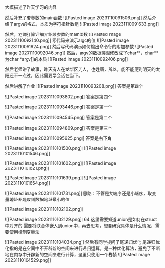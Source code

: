 大概描述了昨天学习的内容

然后补充了带参数的main函数
![[Pasted image 20231110091506.png]]
然后介绍了argv的格式，本质为字符指针数组
![[Pasted image 20231110091633.png]]

然后，老师打算详细介绍带参数的main函数
![[Pasted image 20231110092140.png]]
写代码来演示argc的值
![[Pasted image 20231110091924.png]]
然后写代码演示如何输出命令行的附加参数
![[Pasted image 20231110092046.png]]
然后，argv的数据类型修改成了char\*\*，char\*\*为char \*argv\[\]的本质
![[Pasted image 20231110092406.png]]

然后老师讲了故事，昨天有人在龙华区刀人，也姓唐，所以，能不能见到明天的太阳还不一点过，因此需要学会活在当下。

然后讲解了作业
![[Pasted image 20231110093208.png]]
答案是第四个

![[Pasted image 20231110093802.png]]
答案是第四个

![[Pasted image 20231110093446.png]]
答案是第一个

![[Pasted image 20231110094545.png]]
答案是第二个

![[Pasted image 20231110094809.png]]
答案是第三个

![[Pasted image 20231110095625.png]]
答案是右下角

![[Pasted image 20231110101500.png]]
![[Pasted image 20231110101546.png]]

![[Pasted image 20231110101602.png]]
![[Pasted image 20231110101621.png]]

![[Pasted image 20231110101639.png]]
![[Pasted image 20231110101654.png]]

![[Pasted image 20231110101731.png]]
思路：不管是大端序还是小端序，取变量地址都是取到数据地址最小的值

![[Pasted image 20231110102102.png]]

![[Pasted image 20231110102129.png]]
64
这里需要知道union是如何在struct中对齐的
需要将联合体嵌入到union中，再去思考，想要研究具体是什么情况，需要使用控制变量法


![[Pasted image 20231110104034.png]]
然后有同学提问了尾递归优化
尾递归优化指的是在空间中不开辟新的空间来进行递归运算，是一种优化算法，避免了不断地在内存中开辟新的空间来进行计算，这里只使用一个栈帧
![[Pasted image 20231110104529.png]]

